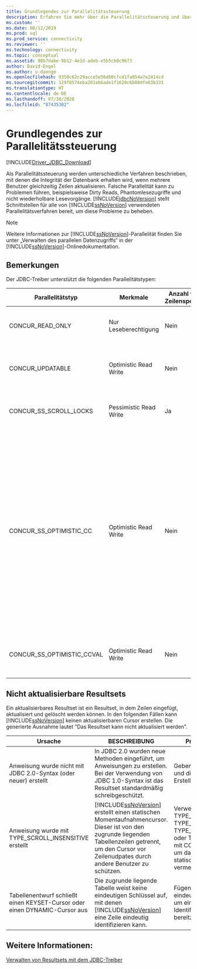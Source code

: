 ```yaml
---
title: Grundlegendes zur Parallelitätssteuerung
description: Erfahren Sie mehr über die Parallelitätssteuerung und über die Beibehaltung der Datenbankintegrität bei der Entwicklung einer Anwendung für mehrere Benutzer mit dem JDBC-Treiber für SQL Server.
ms.custom: ''
ms.date: 08/12/2019
ms.prod: sql
ms.prod_service: connectivity
ms.reviewer: ''
ms.technology: connectivity
ms.topic: conceptual
ms.assetid: 98b7dabe-9b12-4e1d-adeb-e5b5cb0c96f3
author: David-Engel
ms.author: v-daenge
ms.openlocfilehash: 9350c62c29acce5e56d60cfcd1fa854a7e2414cd
ms.sourcegitcommit: 129f8574eba201eb6ade1f1620c6b80dfe63b331
ms.translationtype: HT
ms.contentlocale: de-DE
ms.lasthandoff: 07/30/2020
ms.locfileid: "87435302"
---
```

# <a name="understanding-concurrency-control"></a>Grundlegendes zur Parallelitätssteuerung
[!INCLUDE[Driver_JDBC_Download](../../includes/driver_jdbc_download.md)]

  Als Parallelitätssteuerung werden unterschiedliche Verfahren beschrieben, mit denen die Integrität der Datenbank erhalten wird, wenn mehrere Benutzer gleichzeitig Zeilen aktualisieren. Falsche Parallelität kann zu Problemen führen, beispielsweise Dirty Reads, Phantomlesezugriffe und nicht wiederholbare Lesevorgänge. [!INCLUDE[jdbcNoVersion](../../includes/jdbcnoversion_md.md)] stellt Schnittstellen für alle von [!INCLUDE[ssNoVersion](../../includes/ssnoversion-md.md)] verwendeten Parallelitätsverfahren bereit, um diese Probleme zu beheben.  
  
> [!NOTE]  
>  Weitere Informationen zur [!INCLUDE[ssNoVersion](../../includes/ssnoversion-md.md)]-Parallelität finden Sie unter „Verwalten des parallelen Datenzugriffs“ in der [!INCLUDE[ssNoVersion](../../includes/ssnoversion-md.md)]-Onlinedokumentation.  
  
## <a name="remarks"></a>Bemerkungen  
 Der JDBC-Treiber unterstützt die folgenden Parallelitätstypen:  
  
|Parallelitätstyp|Merkmale|Anzahl von Zeilensperren|BESCHREIBUNG|  
|----------------------|---------------------|---------------|-----------------|  
|CONCUR_READ_ONLY|Nur Leseberechtigung|Nein|Updates über den Cursor sind nicht zulässig; es werden keine Sperren für die Zeilen aufrechterhalten, aus denen das Resultset besteht.|  
|CONCUR_UPDATABLE|Optimistic Read Write|Nein|Die Datenbank geht davon aus, dass Zeilenkonflikte unwahrscheinlich, aber möglich sind. Zeilenintegrität wird mit einem Timestampvergleich geprüft.|  
|CONCUR_SS_SCROLL_LOCKS|Pessimistic Read Write|Ja|Die Datenbank geht davon aus, dass Zeilenkonflikte wahrscheinlich sind. Zeilenintegrität wird mit Zeilensperren sichergestellt.|  
|CONCUR_SS_OPTIMISTIC_CC|Optimistic Read Write|Nein|Die Datenbank geht davon aus, dass Zeilenkonflikte unwahrscheinlich, aber möglich sind. Zeilenintegrität wird mit einem Timestampvergleich überprüft.<br /><br /> Bei [!INCLUDE[ssVersion2005](../../includes/ssversion2005-md.md)] und höher ändert der Server dies in CONCUR_SS_OPTIMISTIC_CCVAL, wenn die Tabelle keine timestamp-Spalte enthält.<br /><br /> Wenn in [!INCLUDE[ssVersion2000](../../includes/ssversion2000-md.md)] die zugrunde liegende Tabelle eine timestamp-Spalte aufweist, wird OPTIMISTIC WITH ROW VERSIONING selbst dann verwendet, wenn OPTIMISTIC WITH VALUES angegeben wurde. Wenn OPTIMISTIC WITH ROW VERSIONING angegeben wurde und die Tabelle keine Timestamps aufweist, wird OPTIMISTIC WITH VALUES verwendet.|  
|CONCUR_SS_OPTIMISTIC_CCVAL|Optimistic Read Write|Nein|Die Datenbank geht davon aus, dass Zeilenkonflikte unwahrscheinlich, aber möglich sind. Zeilenintegrität wird mit einem Zeilendatenvergleich geprüft.|  
  
## <a name="result-sets-that-are-not-updateable"></a>Nicht aktualisierbare Resultsets  
 Ein aktualisierbares Resultset ist ein Resultset, in dem Zeilen eingefügt, aktualisiert und gelöscht werden können. In den folgenden Fällen kann [!INCLUDE[ssNoVersion](../../includes/ssnoversion-md.md)] keinen aktualisierbaren Cursor erstellen. Die generierte Ausnahme lautet "Das Resultset kann nicht aktualisiert werden".  
  
|Ursache|BESCHREIBUNG|Problembehandlung|  
|-----------|-----------------|------------|  
|Anweisung wurde nicht mit JDBC 2.0-Syntax (oder neuer) erstellt|In JDBC 2.0 wurden neue Methoden eingeführt, um Anweisungen zu erstellen. Bei der Verwendung von JDBC 1.0-Syntax ist das Resultset standardmäßig schreibgeschützt.|Geben Sie den Resultsettyp und die Parallelität beim Erstellen der Anweisung an.|  
|Anweisung wurde mit TYPE_SCROLL_INSENSITIVE erstellt|[!INCLUDE[ssNoVersion](../../includes/ssnoversion-md.md)] erstellt einen statischen Momentaufnahmencursor. Dieser ist von den zugrunde liegenden Tabellenzeilen getrennt, um den Cursor vor Zeilenudpates durch andere Benutzer zu schützen.|Verwenden Sie TYPE_SCROLL_SENSITIVE, TYPE_SS_SCROLL_KEYSET, TYPE_SS_SCROLL_DYNAMIC oder TYPE_FORWARD_ONLY mit CONCUR_UPDATABLE, um das Erstellen eines statischen Cursors zu vermeiden.|  
|Tabellenentwurf schließt einen KEYSET-Cursor oder einen DYNAMIC-Cursor aus|Die zugrunde liegende Tabelle weist keine eindeutigen Schlüssel auf, mit denen [!INCLUDE[ssNoVersion](../../includes/ssnoversion-md.md)] eine Zeile eindeutig identifizieren kann.|Fügen Sie der Tabelle eindeutige Schlüssel hinzu, um eine eindeutige Identifikation jeder Zeile bereitzustellen.|  
  
## <a name="see-also"></a>Weitere Informationen:  
 [Verwalten von Resultsets mit dem JDBC-Treiber](../../connect/jdbc/managing-result-sets-with-the-jdbc-driver.md)  
  
  
